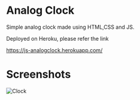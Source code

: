 # Analog Clock
Simple analog clock made using HTML,CSS and JS. 

Deployed on Heroku, please refer the link

https://js-analogclock.herokuapp.com/

# Screenshots
![Clock](https://user-images.githubusercontent.com/21080221/67430792-9d3d8b80-f600-11e9-8e87-50c0c81bcd59.JPG)

